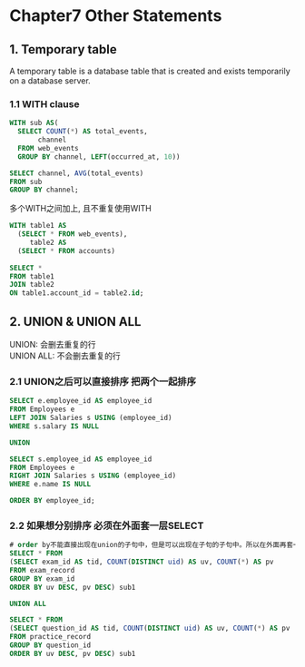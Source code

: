 # Chapter7 Other Statements
## 1. Temporary table 
 A temporary table is a database table that is created and exists temporarily on a database server.  
 
### 1.1 WITH clause
```sql
WITH sub AS(
  SELECT COUNT(*) AS total_events,
       channel
  FROM web_events
  GROUP BY channel, LEFT(occurred_at, 10))

SELECT channel, AVG(total_events)
FROM sub
GROUP BY channel;
```

多个WITH之间加上, 且不重复使用WITH

``` sql
WITH table1 AS 
  (SELECT * FROM web_events),
     table2 AS 
  (SELECT * FROM accounts)
     
SELECT *
FROM table1
JOIN table2
ON table1.account_id = table2.id;
```

## 2. UNION & UNION ALL 
UNION: 会删去重复的行   
UNION ALL: 不会删去重复的行  

### 2.1 UNION之后可以直接排序 把两个一起排序
``` sql
SELECT e.employee_id AS employee_id
FROM Employees e
LEFT JOIN Salaries s USING (employee_id)
WHERE s.salary IS NULL

UNION 

SELECT s.employee_id AS employee_id
FROM Employees e
RIGHT JOIN Salaries s USING (employee_id)
WHERE e.name IS NULL

ORDER BY employee_id;
```

### 2.2 如果想分别排序 必须在外面套一层SELECT

``` sql
# order by不能直接出现在union的子句中，但是可以出现在子句的子句中。所以在外面再套一层
SELECT * FROM 
(SELECT exam_id AS tid, COUNT(DISTINCT uid) AS uv, COUNT(*) AS pv
FROM exam_record
GROUP BY exam_id
ORDER BY uv DESC, pv DESC) sub1

UNION ALL 

SELECT * FROM
(SELECT question_id AS tid, COUNT(DISTINCT uid) AS uv, COUNT(*) AS pv
FROM practice_record
GROUP BY question_id
ORDER BY uv DESC, pv DESC) sub1
```
